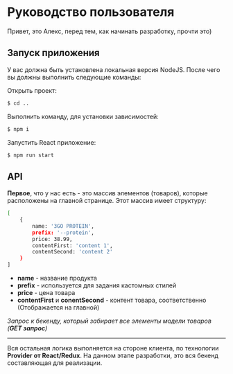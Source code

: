 # Руководство пользователя

Привет, это Алекс, перед тем, как начинать разработку, прочти это)

## Запуск приложения

У вас должна быть установлена локальная версия NodeJS.
После чего вы должны выполнить следующие команды:

Открыть проект:
```sh
$ cd ..
```

Выполнить команду, для установки зависимостей:
```sh
$ npm i
```

Запустить React приложение:
```sh
$ npm run start
```

## API
**Первое**, что у нас есть - это массив элементов (товаров), которые расположены на главной странице.
Этот массив имеет структуру:
```sh
[
	{
		name: '3GO PROTEIN',  
		prefix: '--protein',  
		price: 38.99,  
		contentFirst: 'content 1',  
		contentSecond: 'content 2'
	}
]
```

- **name** - название продукта
- **prefix** - используется для задания кастомных стилей
- **price** - цена товара
- **contentFirst** и **conentSecond** - контент товара, соответственно (Отображается на главной)

*Запрос к бекенду, который забирает все элементы модели товаров (**GET запрос**)*
***
Вся остальная логика выполняется на стороне клиента, по технологии **Provider от React/Redux**.
На данном этапе разработки, это вся бекенд составляющая для реализации.